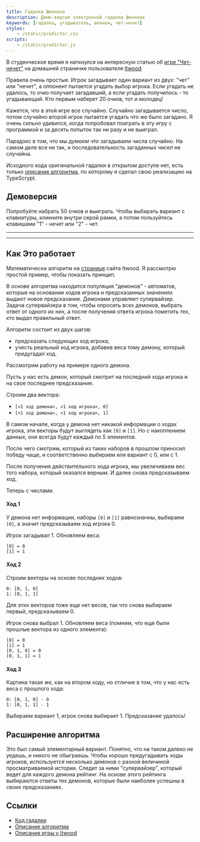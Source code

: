 ```yaml
---
title: Гадалка Шеннона
description: Демо-версия электронной гадалки Шеннона
keywords: [гадалка, угадыватель, шеннон, чет-нечет]
styles:
    - /static/predictor.css
scripts:
    - /static/predictor.js
---
```


В студенческое время я наткнулся на интересную статью об [игре "Чет-нечет"][game]
на домашней страничке пользователя [ltwood][ltwood].

Правила очень простые. Игрок загадывает один вариант из двух: "чет" или "нечет",
а оппонент пытается угадать выбор игрока. Если угадать не удалось, то очко получает
загадавший, а если угадать получилось - то угадывающий. Кто первым наберет 20 очков,
тот и молодец!

Кажется, что в этой игре все случайно. Случайно загадывается число, потом случайно
второй игрок пытается угадать что же было загадано. Я очень сильно удивился, когда
попробовал поиграть в эту игру с программой и за десять попыток так ни разу и не выиграл.

Парадокс в том, что мы _думаем_ что загадываем числа случайно. На самом деле все не так,
и последовательность загаданных чисел не случайна.

Исходного кода оригинальной гадалки в открытом доступе нет, есть только [описание алгоритма][algo],
по которому я сделал свою реализацию на TypeScrypt.

## Демоверсия

Попробуйте набрать 50 очков и выиграть. Чтобы выбирать вариант с клавиатуры,
кликните внутри серой рамки, а потом пользуйтесь клавишами "1" - нечет или "2" - чет.

---

<div id="app"></div>

---

## Как Это работает

Математически алгоритм на [странице][algo] сайта ltwood.
Я рассмотрю простой пример, чтобы показать принцип.

В основе алгоритма находится популяция "демонов" - автоматов, которые на основании ходов
игрока и предсказанных значениях выдают новое предсказание. Демонами управляет
супервайзер. Задача супервайзера в том, чтобы опросить всех демонов, выбрать ответ
от одного их них, а после получения ответа игрока пометить тех, кто выдал правильный ответ.

Алгоритм состоит из двух шагов:

-   предсказать следующих ход игрока;
-   учесть реальный ход игрока, добавив веса тому демону, который предугадал ход.

Рассмотрим работу на примере одного демона.

Пусть у нас есть демон, который смотрит на последний хода игрока
и на свое последнее предсказание.

Строим два вектора:

-   `[<1 ход демона>, <1 ход игрока>, 0]`
-   `[<1 ход демона>, <1 ход игрока>, 1]`

В самом начале, когда у демона нет никакой информации о ходах игрока, эти векторы
будут выглядеть как `[0]` и `[1]`. Но с накоплением данных, они всегда будут каждый
по 5 элементов.

После чего смотрим, который из таких наборов в прошлом приносил победу чаще,
и соответственно выбираем или вариант с 0, или с 1.

После получения действительного хода игрока, мы увеличиваем вес того набора,
который оказался верным. И далее снова предсказываем ход.

Теперь с числами.

#### Ход 1

У демона нет информации, наборы `[0]` и `[1]` равнозначны, выбираем `[0]`,
а значит предсказываем ход игрока 0.

Игрок загадывал 1. Обновляем веса:

```
[0] = 0
[1] = 1
```

#### Ход 2

Строим векторы на основе последних ходов:

```
0: [0, 1, 0]
1: [0, 1, 1]
```

Для этих векторов тоже еще нет весов, так что снова выбираем первый, предсказываем 0.

Игрок снова выбрал 1. Обновляем веса (помним, что еще были прошлые вектора из одного элемента):

```
[0] = 0
[1] = 1
[0, 1, 0] = 0
[0, 1, 1] = 1
```

#### Ход 3

Картина такая же, как на втором ходу, но отличие в том, что у нас есть веса с прошлого хода:

```
0: [0, 1, 0] - 0
1: [0, 1, 1] - 1
```

Выбираем вариант 1, игрок снова выбирает 1. Предсказание удалось!

## Расширение алгоритма

Это был самый элементарный вариант. Понятно, что на таком далеко не уедешь,
и никого не обыграешь. Чтобы хорошо предугадывать ходы игроков, используется
несколько демонов с разной величиной просматриваемой истории. Следит за ними
"супервайзер", который ведет для каждого демона рейтинг. На основе этого рейтинга
выбираются ответы тех демонов, которые были наиболее успешны в своих предсказаниях.

## Ссылки

-   [Код гадалки][repo]
-   [Описание алгоритма][algo]
-   [Описание игры у ltwood][game]

[ltwood]: https://sites.google.com/site/ltwood/
[game]: https://sites.google.com/site/ltwood/projects/heshby
[algo]: https://sites.google.com/site/ltwood/projects/heshby/algorithm
[repo]: https://github.com/anwinged/predictor

